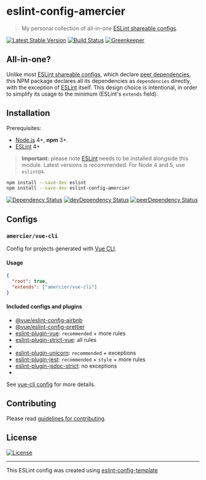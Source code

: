 # eslint-config-amercier

> My personal collection of all-in-one [ESLint shareable configs].

[![Latest Stable Version](https://img.shields.io/npm/v/eslint-config-amercier.svg)](https://www.npmjs.com/package/eslint-config-amercier)
[![Build Status](https://img.shields.io/travis/amercier/eslint-config-amercier/master.svg)](https://travis-ci.org/amercier/eslint-config-amercier)
[![Greenkeeper](https://badges.greenkeeper.io/amercier/eslint-config-amercier.svg)](https://github.com/amercier/eslint-config-amercier/issues?q=label%3Agreenkeeper)

## All-in-one?

Unlike most [ESLint shareable configs], which declare [peer dependencies], this NPM package declares
all its dependencies as `dependencies` directly, with the exception of [ESLint] itself. This design
choice is intentional, in order to simplify its usage to the minimum (ESLint's `extends` field).

## Installation

Prerequisites:

- [Node.js] 4+, **npm** 3+.
- [ESLint] 4+

> **Important:** please note [ESLint] needs to be installed alongside this module. Latest versions
> is recommended. For Node 4 and 5, use `eslint@4`.

```sh
npm install --save-dev eslint
npm install --save-dev eslint-config-amercier
```

[![Dependency Status](https://img.shields.io/david/amercier/eslint-config-amercier.svg)](https://david-dm.org/amercier/eslint-config-amercier)
[![devDependency Status](https://img.shields.io/david/dev/amercier/eslint-config-amercier.svg)](https://david-dm.org/amercier/eslint-config-amercier#info=devDependencies)
[![peerDependency Status](https://img.shields.io/david/peer/amercier/eslint-config-amercier.svg)](https://david-dm.org/amercier/eslint-config-amercier#info=devDependencies)

## Configs

### `amercier/vue-cli`

Config for projects generated with [Vue CLI].

#### Usage

```json
{
  "root": true,
  "extends": ["amercier/vue-cli"]
}
```

#### Included configs and plugins

- [@vue/eslint-config-airbnb]
- [@vue/eslint-config-prettier]
- [eslint-plugin-vue]: `recommended` + more rules
- [eslint-plugin-strict-vue]: all rules
- [eslint-plugin-more]: `recommended`
- [eslint-plugin-unicorn]: `recommended` + exceptions
- [eslint-plugin-jest]: `recommended` + `style` + more rules
- [eslint-plugin-jsdoc-strict]: no exceptions
- [eslint-plugin-eslint-comments]: `recommended`

See [vue-cli config] for more details.

## Contributing

Please read [guidelines for contributing].

## License

[![License](https://img.shields.io/npm/l/eslint-config-amercier.svg)][license]

---

This ESLint config was created using [eslint-config-template](https://github.com/amercier/eslint-config-template)

[eslint shareable configs]: https://eslint.org/docs/developer-guide/shareable-configs
[peer dependencies]: https://nodejs.org/en/blog/npm/peer-dependencies/
[node.js]: https://nodejs.org/
[eslint]: https://eslint.org/
[vue cli]: https://cli.vuejs.org/
[@vue/eslint-config-airbnb]: https://www.npmjs.com/package/@vue/eslint-config-airbnb
[@vue/eslint-config-prettier]: https://www.npmjs.com/package/@vue/eslint-config-prettier
[eslint-plugin-vue]: https://www.npmjs.com/package/eslint-plugin-vue
[eslint-plugin-strict-vue]: https://www.npmjs.com/package/eslint-plugin-strict-vue
[eslint-plugin-more]: https://www.npmjs.com/package/eslint-plugin-more
[eslint-plugin-unicorn]: https://www.npmjs.com/package/eslint-plugin-unicorn
[eslint-plugin-jest]: https://www.npmjs.com/package/eslint-plugin-jest
[eslint-plugin-jsdoc-strict]: https://www.npmjs.com/package/eslint-plugin-jsdoc-strict
[eslint-plugin-eslint-comments]: https://www.npmjs.com/package/eslint-plugin-eslint-comments
[vue-cli config]: vue-cli.js
[guidelines for contributing]: CONTRIBUTING.md
[license]: LICENSE.md

